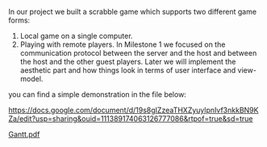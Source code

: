 
In our project we built a scrabble game which supports two different game forms:
1. Local game on a single computer.
2. Playing with remote players.
In Milestone 1 we focused on the communication protocol between the server and the host and between the host and the other guest players. Later we will implement the aesthetic part and how things look in terms of user interface and view-model.

you can find a simple demonstration in the file below:

https://docs.google.com/document/d/19s8gIZzeaTHXZyuylpnIvf3nkkBN9KZa/edit?usp=sharing&ouid=111389174063126777086&rtpof=true&sd=true

[Gantt.pdf](https://github.com/RoDanielle/Scrabble/files/11585777/Gantt.pdf)

